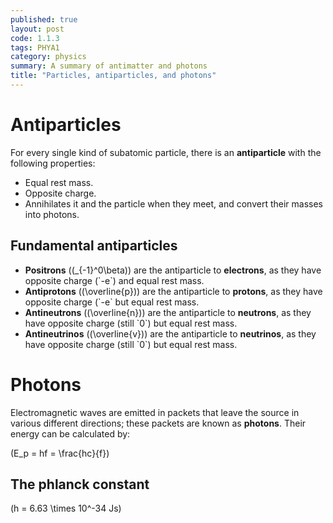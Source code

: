 ```yaml
---
published: true
layout: post
code: 1.1.3
tags: PHYA1
category: physics
summary: A summary of antimatter and photons
title: "Particles, antiparticles, and photons"
---
```


# Antiparticles
For every single kind of subatomic particle, there is an **antiparticle** with the following properties:

+ Equal rest mass.
+ Opposite charge.
+ Annihilates it and the particle when they meet, and convert their masses into photons.

## Fundamental antiparticles
+ **Positrons** (\(_{-1}^0\beta\)) are the antiparticle to **electrons**, as they have opposite charge (\`-e\`) and equal rest mass.
+ **Antiprotons** (\(\overline{p}\)) are the antiparticle to **protons**, as they have opposite charge (\`-e\` but equal rest mass.
+ **Antineutrons** (\(\overline{n}\)) are the antiparticle to **neutrons**, as they have opposite charge (still \`0\`) but equal rest mass.
+ **Antineutrinos** (\(\overline{v}\)) are the antiparticle to **neutrinos**, as they have opposite charge (still \`0\`) but equal rest mass.

# Photons
Electromagnetic waves are emitted in packets that leave the source in various different directions; these packets are known as **photons**. Their energy can be calculated by:

\(E_p = hf = \frac{hc}{f}\)

## The phlanck constant
\(h = 6.63 \times 10^-34 Js\)
